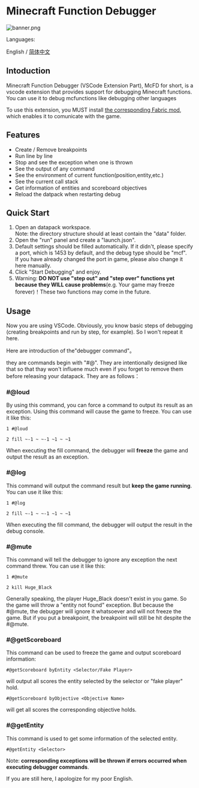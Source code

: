 # Minecraft Function Debugger

![banner.png](https://i.loli.net/2021/02/17/3lkRqAjT5hNGorJ.png)

Languages:

English / [简体中文](https://github.com/hugeBlack/McfDebugger_Extension/blob/master/README_zh_cn.md)

## Intoduction

Minecraft Function Debugger (VSCode Extension Part), McFD for short, is a vscode extension that provides support for debugging Minecraft functions. You can use it to debug mcfunctions like debugging other languages

To use this extension, you MUST install [the corresponding Fabric mod](https://github.com/hugeBlack/McfDebugger_Mod), which enables it to comunicate with the game.

## Features

* Create / Remove breakpoints
* Run line by line
* Stop and see the exception when one is thrown
* See the output of any command
* See the environment of current function(position,entity,etc.)
* See the current call stack
* Get information of entities and scoreboard objectives
* Reload the datpack when restarting debug

## Quick Start

1. Open an datapack workspace.  
   Note: the directory structure should at least contain the "data" folder.
2. Open the "run" panel and create a "launch.json".
3. Default settings should be filled automatically. If it didn't, please specify a port, which is 1453 by default, and the debug type should be "mcf".  
   If you have already changed the port in game, please also change it here manually.
4. Click "Start Debugging" and enjoy.
5. Warning: **DO NOT use "step out" and "step over" functions yet because they WILL cause problems**(e.g. Your game may freeze forever)！These two functions may come in the future.

## Usage

Now you are using VSCode. Obviously, you know basic steps of debugging (creating breakpoints and run by step, for example). So I won't repeat it here.

Here are introduction of the"debugger command"。

they are commands begin with "#@". They are intentionally designed like that so that thay won't influene much even if you forget to remove them before releasing your datapack. They are as follows：

### #@loud
  
  By using this command, you can force a command to output its result as an exception. Using this command will cause the game to freeze. You can use it like this:

  `1 #@loud`

  `2 fill ~-1 ~ ~-1 ~1 ~ ~1`

  When executing the fill command, the debugger will **freeze** the game and output the result as an exception.

### #@log

  This command will output the command result but **keep the game running**. You can use it like this:

  `1 #@log`

  `2 fill ~-1 ~ ~-1 ~1 ~ ~1`

  When executing the fill command, the debugger will  output the result in the debug console.

### #@mute

  This command will tell the debugger to ignore any exception the next command threw. You can use it like this:

  `1 #@mute`

  `2 kill Huge_Black`

  Generally speaking, the player Huge_Black doesn't exist in you game. So the game will throw a "entity not found" exception. But because the #@mute, the debugger will ignore it whatsoever and will not freeze the game. But if you put a breakpoint, the breakpoint will still be hit despite the #@mute.

### #@getScoreboard

  This command can be used to freeze the game and output scoreboard information:

  `#@getScoreboard byEntity <Selector/Fake Player>`

  will output all scores the entity selected by the selector or "fake player" hold.

  `#@getScoreboard byObjective <Objective Name>`

  will get all scores the corresponding objective holds.

### #@getEntity

  This command is used to get some information of the selected entity.

  `#@getEntity <Selector>`

Note: **corresponding exceptions will be thrown if errors occurred when executing debugger commands**.

If you are still here, I apologize for my poor English.
